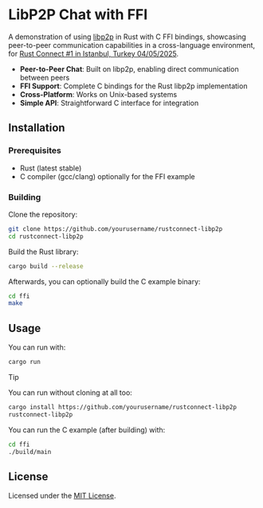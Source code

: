 # LibP2P Chat with FFI

A demonstration of using [libp2p](https://github.com/libp2p/rust-libp2p) in Rust with C FFI bindings, showcasing peer-to-peer communication capabilities in a cross-language environment, for [Rust Connect #1 in Istanbul, Turkey 04/05/2025](https://lu.ma/7eznvozi).

- **Peer-to-Peer Chat**: Built on libp2p, enabling direct communication between peers
- **FFI Support**: Complete C bindings for the Rust libp2p implementation
- **Cross-Platform**: Works on Unix-based systems
- **Simple API**: Straightforward C interface for integration

## Installation

### Prerequisites

- Rust (latest stable)
- C compiler (gcc/clang) optionally for the FFI example

### Building

Clone the repository:

```sh
git clone https://github.com/yourusername/rustconnect-libp2p
cd rustconnect-libp2p
```

Build the Rust library:

```sh
cargo build --release
```

Afterwards, you can optionally build the C example binary:

```sh
cd ffi
make
```

## Usage

You can run with:

```sh
cargo run
```

> [!TIP]
>
> You can run without cloning at all too:
>
> ```sh
> cargo install https://github.com/yourusername/rustconnect-libp2p
> rustconnect-libp2p
> ```

You can run the C example (after building) with:

```sh
cd ffi
./build/main
```

## License

Licensed under the [MIT License](./LICENSE).
